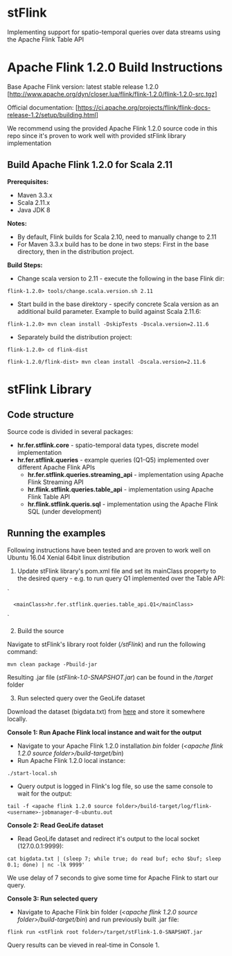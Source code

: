 # stFlink
Implementing support for spatio-temporal queries over data streams using the Apache Flink Table API 

# Apache Flink 1.2.0 Build Instructions

Base Apache Flink version: latest stable release 1.2.0 
[http://www.apache.org/dyn/closer.lua/flink/flink-1.2.0/flink-1.2.0-src.tgz]

Official documentation:
[https://ci.apache.org/projects/flink/flink-docs-release-1.2/setup/building.html]

We recommend using the provided Apache Flink 1.2.0 source code in this repo since it's proven to work well with provided stFlink library implementation

## Build Apache Flink 1.2.0 for Scala 2.11

**Prerequisites:**
* Maven 3.3.x
* Scala 2.11.x
* Java JDK 8

**Notes:**
* By default, Flink builds for Scala 2.10, need to manually change to 2.11
* For Maven 3.3.x build has to be done in two steps: First in the base directory, then in the distribution project.

**Build Steps:** 

* Change scala version to 2.11 - execute the following in the base Flink dir:

`flink-1.2.0> tools/change.scala.version.sh 2.11`

* Start build in the base direktory - specify concrete Scala version as an additional build parameter. Example to build against Scala 2.11.6:

`flink-1.2.0> mvn clean install -DskipTests -Dscala.version=2.11.6`

* Separately build the distribution project:

`flink-1.2.0> cd flink-dist`

`flink-1.2.0/flink-dist> mvn clean install -Dscala.version=2.11.6`

# stFlink Library

## Code structure

Source code is divided in several packages:

* **hr.fer.stflink.core** - spatio-temporal data types, discrete model implementation
* **hr.fer.stflink.queries** - example queries (Q1-Q5) implemented over different Apache Flink APIs
  * **hr.fer.stflink.queries.streaming_api** - implementation using Apache Flink Streaming API
  * **hr.flink.stflink.queries.table_api** - implementation using Apache Flink Table API
  * **hr.flink.stflink.queris.sql** - implementation using the Apache Flink SQL (under development)

## Running the examples

Following instructions have been tested and are proven to work well on Ubuntu 16.04 Xenial 64bit linux distribution

1. Update stFlink library's pom.xml file and set its mainClass property to the desired query - e.g. to run query Q1 implemented over the Table API:

`
<transformers>

   <transformer implementation="org.apache.maven.plugins.shade.resource.ManifestResourceTransformer">

      <mainClass>hr.fer.stflink.queries.table_api.Q1</mainClass>

   </transformer>

</transformers>
`

2. Build the source

Navigate to stFlink's library root folder (*<repo root>/stFlink*) and run the following command:

`mvn clean package -Pbuild-jar`

Resulting .jar file (*stFlink-1.0-SNAPSHOT.jar*) can be found in the *<stFlink root folder>/target* folder

3. Run selected query over the GeoLife dataset

Download the dataset (bigdata.txt) from [here](https://drive.google.com/open?id=0B5iQrw8ThlP0MjBVcHhmUUw5YTA) and store it somewhere locally.

**Console 1: Run Apache Flink local instance and wait for the output**

* Navigate to your Apache Flink 1.2.0 installation *bin* folder (*<apache flink 1.2.0 source folder>/build-target/bin*)
* Run Apache Flink 1.2.0 local instance:

`./start-local.sh`

* Query output is logged in Flink's log file, so use the same console to wait for the output:

`tail -f <apache flink 1.2.0 source folder>/build-target/log/flink-<username>-jobmanager-0-ubuntu.out`

**Console 2: Read GeoLife dataset**

* Read GeoLife dataset and redirect it's output to the local socket (127.0.0.1:9999):

`cat bigdata.txt | (sleep 7; while true; do read buf; echo $buf; sleep 0.1; done) | nc -lk 9999'`

We use delay of 7 seconds to give some time for Apache Flink to start our query.

**Console 3: Run selected query**

* Navigate to Apache Flink bin folder (*<apache flink 1.2.0 source folder>/build-target/bin*) and run previously built .jar file:

`flink run <stFlink root folder>/target/stFlink-1.0-SNAPSHOT.jar`

Query results can be vieved in real-time in Console 1.


















